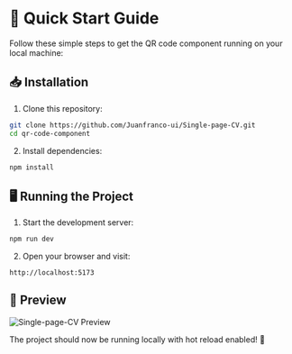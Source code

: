 # 🚀 Quick Start Guide

Follow these simple steps to get the QR code component running on your local machine:

## 📥 Installation

1. Clone this repository:
```bash
git clone https://github.com/Juanfranco-ui/Single-page-CV.git
cd qr-code-component
```

2. Install dependencies:
```bash
npm install
```

## 🖥️ Running the Project

1. Start the development server:
```bash
npm run dev
```

2. Open your browser and visit:
```
http://localhost:5173
```

## 📱 Preview

![Single-page-CV Preview](./preview.jpg)

The project should now be running locally with hot reload enabled! 🎉
